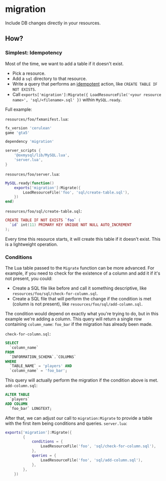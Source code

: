# migration

Include DB changes directly in your resources.

## How?

### Simplest: Idempotency

Most of the time, we want to add a table if it doesn't exist.

- Pick a resource.
- Add a `sql` directory to that resource.
- Write a query that performs an [idempotent](https://en.wikipedia.org/wiki/Idempotence) action, like `CREATE TABLE IF NOT EXISTS`.
- Call `exports['migration']:Migrate({ LoadResourceFile('<your resource name>', 'sql/<filename>.sql' })` within `MySQL.ready`.

Full example:

`resources/foo/fxmanifest.lua`:
```lua
fx_version 'cerulean'
game 'gta5'

dependency 'migration'

server_scripts {
	'@oxmysql/lib/MySQL.lua',
	'server.lua',
}

```

`resources/foo/server.lua`:
```lua
MySQL.ready(function()
	exports['migration']:Migrate({
		LoadResourceFile('foo', 'sql/create-table.sql'),
	})
end)

```

`resources/foo/sql/create-table.sql`:
```lua
CREATE TABLE IF NOT EXISTS `foo` (
  `id` int(11) PRIMARY KEY UNIQUE NOT NULL AUTO_INCREMENT
);

```

Every time this resource starts, it will create this table if it doesn't exist. This is a lightweight operation.

### Conditions

The Lua table passed to the `Migrate` function can be more advanced. For example, if you need to check for the existence of a column and add it if it's not present, you could:
- Create a SQL file like before and call it something descriptive, like `resources/foo/sql/check-for-column.sql`.
- Create a SQL file that will perform the change if the condition is met (column is not present), like `resources/foo/sql/add-column.sql`.

The condition would depend on exactly what you're trying to do, but in this example we're adding a column. This query will return a single row containing `column_name`: `foo_bar` if the migration has already been made.

`check-for-column.sql`:
```sql
SELECT
  `column_name`
FROM
  `INFORMATION_SCHEMA`.`COLUMNS`
WHERE
  `TABLE_NAME` = 'players' AND
  `column_name` = 'foo_bar';

```

This query will actually perform the migration if the condition above is met.
`add-column.sql`:
```sql
ALTER TABLE
  `players`
ADD COLUMN
  `foo_bar` LONGTEXT;

```

After that, we can adjust our call to `migration:Migrate` to provide a table with the first item being conditions and queries.
`server.lua`:
```lua
exports['migration']:Migrate({
		{
			conditions = {
				LoadResourceFile('foo', 'sql/check-for-column.sql'),
			},
			queries = {
				LoadResourceFile('foo', 'sql/add-column.sql'),
			},
		},
	})

```
